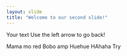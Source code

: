 ```yaml
---
layout: slide
title: "Welcome to our second slide!"
---
```

Your text
Use the left arrow to go back!

Mama mo red
Bobo amp
Huehue
HAhaha
Try